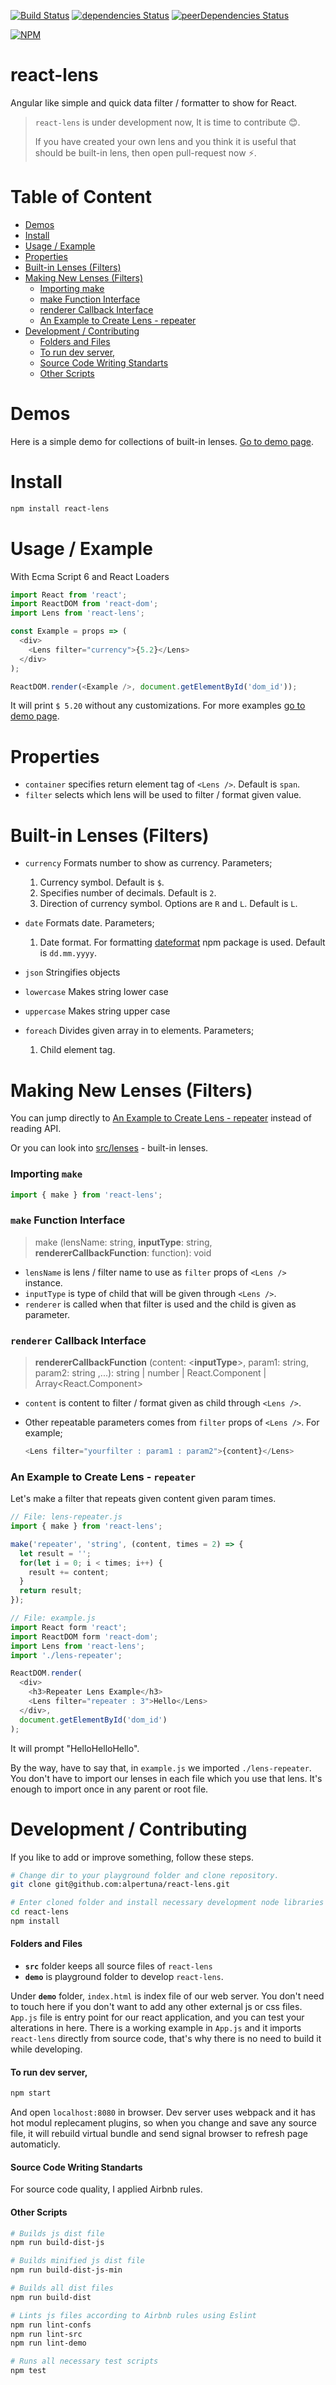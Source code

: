 [![Build Status](https://travis-ci.org/alpertuna/react-lens.svg?branch=master)](https://travis-ci.org/alpertuna/react-lens)
[![dependencies Status](https://david-dm.org/alpertuna/react-lens/status.svg)](https://david-dm.org/alpertuna/react-lens)
[![peerDependencies Status](https://david-dm.org/alpertuna/react-lens/peer-status.svg)](https://david-dm.org/alpertuna/react-lens?type=peer)

[![NPM](https://nodei.co/npm/react-lens.png?compact=true)](https://nodei.co/npm/react-lens/)

# react-lens
Angular like simple and quick data filter / formatter to show for React.

> `react-lens` is under development now, It is time to contribute :blush:.
>
> If you have created your own lens and you think it is useful that should be built-in lens, then open pull-request now :zap:.

Table of Content
================
- [Demos](#demos)
- [Install](#install)
- [Usage / Example](#usage--example)
- [Properties](#properties)
- [Built-in Lenses (Filters)](#built-in-lenses-filters)
- [Making New Lenses (Filters)](#making-new-lenses-filters)
  - [Importing make](#importing-make)
  - [make Function Interface](#make-function-interface)
  - [renderer Callback Interface](#renderer-callback-interface)
  - [An Example to Create Lens - repeater](#an-example-to-create-lens---repeater)
- [Development / Contributing](#development--contributing)
  - [Folders and Files](#folders-and-files)
  - [To run dev server,](#to-run-dev-server)
  - [Source Code Writing Standarts](#source-code-writing-standarts)
  - [Other Scripts](#other-scripts)

Demos
=====
Here is a simple demo for collections of built-in lenses. [Go to demo page](https://alpertuna.github.io/react-lens/).

Install
=======

```sh
npm install react-lens
```

Usage / Example
===============

With Ecma Script 6 and React Loaders
```javascript
import React from 'react';
import ReactDOM from 'react-dom';
import Lens from 'react-lens';

const Example = props => (
  <div>
    <Lens filter="currency">{5.2}</Lens>
  </div>
);

ReactDOM.render(<Example />, document.getElementById('dom_id'));
```

It will print `$ 5.20` without any customizations.
For more examples [go to demo page](https://alpertuna.github.io/react-lens/).

Properties
==========
- `container` specifies return element tag of `<Lens />`. Default is `span`.
- `filter` selects which lens will be used to filter / format given value.

Built-in Lenses (Filters)
=========================
- `currency` Formats number to show as currency. Parameters;
  1.  Currency symbol. Default is `$`.
  2.  Specifies number of decimals. Default is `2`.
  3.  Direction of currency symbol. Options are `R` and `L`. Default is `L`.


- `date` Formats date. Parameters;
  1. Date format. For formatting [dateformat](https://www.npmjs.com/package/dateformat) npm package is used. Default is `dd.mm.yyyy`.


- `json` Stringifies objects

- `lowercase` Makes string lower case

- `uppercase` Makes string upper case

- `foreach` Divides given array in to elements. Parameters;
  1. Child element tag.


Making New Lenses (Filters)
===========================
You can jump directly to [An Example to Create Lens - repeater](#an-example-to-create-lens---repeater) instead of reading API.

Or you can look into [src/lenses](https://github.com/alpertuna/react-lens/tree/master/src/lenses) - built-in lenses.

### Importing `make`

```javascript
import { make } from 'react-lens';
```

### `make` Function Interface

> make (lensName: string, **inputType**: string, **rendererCallbackFunction**: function): void

- `lensName` is lens / filter name to use as `filter` props of `<Lens />` instance.
- `inputType` is type of child that will be given through `<Lens />`.
- `renderer` is called when that filter is used and the child is given as parameter.

### `renderer` Callback Interface

> **rendererCallbackFunction** (content: &lt;**inputType**&gt;, param1: string, param2: string ,...): string | number | React.Component | Array&lt;React.Component&gt;

- `content` is content to filter / format given as child through `<Lens />`.
- Other repeatable parameters comes from `filter` props of `<Lens />`. For example;

  ```javascript
  <Lens filter="yourfilter : param1 : param2">{content}</Lens>
  ```

### An Example to Create Lens - `repeater`

Let's make a filter that repeats given content given param times.

```javascript
// File: lens-repeater.js
import { make } from 'react-lens';

make('repeater', 'string', (content, times = 2) => {
  let result = '';
  for(let i = 0; i < times; i++) {
    result += content;
  }
  return result;
});
```
```javascript
// File: example.js
import React form 'react';
import ReactDOM form 'react-dom';
import Lens from 'react-lens';
import './lens-repeater';

ReactDOM.render(
  <div>
    <h3>Repeater Lens Example</h3>
    <Lens filter="repeater : 3">Hello</Lens>
  </div>,
  document.getElementById('dom_id')
);
```
It will prompt "HelloHelloHello".

By the way, have to say that, in `example.js` we imported `./lens-repeater`. You don't have to import our lenses in each file which you use that lens. It's enough to import once in any parent or root file.

Development / Contributing
==========================
If you like to add or improve something, follow these steps.

```sh
# Change dir to your playground folder and clone repository.
git clone git@github.com:alpertuna/react-lens.git

# Enter cloned folder and install necessary development node libraries
cd react-lens
npm install
```

#### Folders and Files
 - **`src`** folder keeps all source files of `react-lens`
 - **`demo`** is playground folder to develop `react-lens`.

Under **`demo`** folder, `index.html` is index file of our web server. You don't need to touch here if you don't want to add any other external js or css files.
`App.js` file is entry point for our react application, and you can test your alterations in here. There is a working example in `App.js` and it imports `react-lens` directly from source code, that's why there is no need to build it while developing.

#### To run dev server,
```sh
npm start
```
And open `localhost:8080` in browser.
Dev server uses webpack and it has hot modul replecament plugins, so when you change and save any source file, it will rebuild virtual bundle and send signal browser to refresh page automaticly.

#### Source Code Writing Standarts
For source code quality, I applied Airbnb rules.

#### Other Scripts
```sh
# Builds js dist file
npm run build-dist-js

# Builds minified js dist file
npm run build-dist-js-min

# Builds all dist files
npm run build-dist

# Lints js files according to Airbnb rules using Eslint
npm run lint-confs
npm run lint-src
npm run lint-demo

# Runs all necessary test scripts
npm test
```
